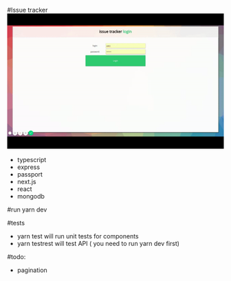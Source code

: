 #Issue tracker
![alt text](show.gif)


* typescript
* express
* passport
* next.js
* react
* mongodb


#run
yarn dev

#tests
- yarn test 
will run unit tests for components
- yarn testrest
will test API ( you need to run yarn dev first)


#todo:
- pagination
